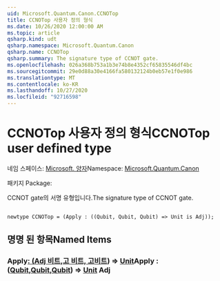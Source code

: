 ```yaml
---
uid: Microsoft.Quantum.Canon.CCNOTop
title: CCNOTop 사용자 정의 형식
ms.date: 10/26/2020 12:00:00 AM
ms.topic: article
qsharp.kind: udt
qsharp.namespace: Microsoft.Quantum.Canon
qsharp.name: CCNOTop
qsharp.summary: The signature type of CCNOT gate.
ms.openlocfilehash: 026a368b753a1b3e74b8e4352cf65835546df4bc
ms.sourcegitcommit: 29e0d88a30e4166fa580132124b0eb57e1f0e986
ms.translationtype: MT
ms.contentlocale: ko-KR
ms.lasthandoff: 10/27/2020
ms.locfileid: "92716598"
---
```

# <a name="ccnotop-user-defined-type"></a><span data-ttu-id="744cc-102">CCNOTop 사용자 정의 형식</span><span class="sxs-lookup"><span data-stu-id="744cc-102">CCNOTop user defined type</span></span>

<span data-ttu-id="744cc-103">네임 스페이스: [Microsoft. 양자](xref:Microsoft.Quantum.Canon)</span><span class="sxs-lookup"><span data-stu-id="744cc-103">Namespace: [Microsoft.Quantum.Canon](xref:Microsoft.Quantum.Canon)</span></span>

<span data-ttu-id="744cc-104">패키지 [](https://nuget.org/packages/)</span><span class="sxs-lookup"><span data-stu-id="744cc-104">Package: [](https://nuget.org/packages/)</span></span>


<span data-ttu-id="744cc-105">CCNOT gate의 서명 유형입니다.</span><span class="sxs-lookup"><span data-stu-id="744cc-105">The signature type of CCNOT gate.</span></span>

```qsharp

newtype CCNOTop = (Apply : ((Qubit, Qubit, Qubit) => Unit is Adj));
```



## <a name="named-items"></a><span data-ttu-id="744cc-106">명명 된 항목</span><span class="sxs-lookup"><span data-stu-id="744cc-106">Named Items</span></span>

### <a name="apply--qubitqubitqubit--unit-adj"></a><span data-ttu-id="744cc-107">Apply[: (Adj 비트](xref:microsoft.quantum.lang-ref.qubit),[고 비트, 고](xref:microsoft.quantum.lang-ref.qubit)[비트](xref:microsoft.quantum.lang-ref.qubit)) => [Unit](xref:microsoft.quantum.lang-ref.unit)</span><span class="sxs-lookup"><span data-stu-id="744cc-107">Apply : ([Qubit](xref:microsoft.quantum.lang-ref.qubit),[Qubit](xref:microsoft.quantum.lang-ref.qubit),[Qubit](xref:microsoft.quantum.lang-ref.qubit)) => [Unit](xref:microsoft.quantum.lang-ref.unit) Adj</span></span>

